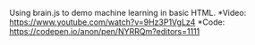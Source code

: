 Using brain.js to demo machine learning in basic HTML.
*Video: https://www.youtube.com/watch?v=9Hz3P1VgLz4
*Code: https://codepen.io/anon/pen/NYRRQm?editors=1111

